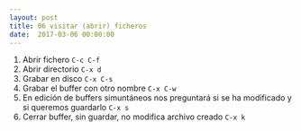 ```yaml
---
layout: post
title: 06 visitar (abrir) ficheros
date:  2017-03-06 00:00:00 
---
```


1. Abrir fichero `C-c C-f`
2. Abrir directorio `C-x d`
3. Grabar en disco `C-x C-s`
4. Grabar el buffer con otro nombre `C-x C-w`
5. En edición de buffers simuntáneos nos preguntará si se ha modificado y si queremos guardarlo `C-x s`
6. Cerrar buffer, sin guardar, no modifica archivo creado `C-x k`

